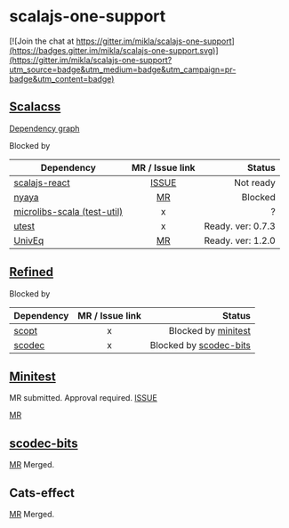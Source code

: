 # scalajs-one-support

[![Join the chat at https://gitter.im/mikla/scalajs-one-support](https://badges.gitter.im/mikla/scalajs-one-support.svg)](https://gitter.im/mikla/scalajs-one-support?utm_source=badge&utm_medium=badge&utm_campaign=pr-badge&utm_content=badge)

## [Scalacss](https://github.com/japgolly/scalacss)

[Dependency graph](https://gist.github.com/mikla/56bb6361fc3a1550cf79bf50387cf3f4)

Blocked by

| Dependency | MR / Issue link | Status |
| ---------- |:---------------:| ------:|
| [scalajs-react](https://github.com/japgolly/scalajs-react)  | [ISSUE](https://github.com/japgolly/scalajs-react/issues/599) | Not ready |
| [nyaya](https://github.com/japgolly/nyaya) | [MR](https://github.com/japgolly/nyaya/pull/77) | Blocked |
| [microlibs-scala (test-util)](https://github.com/japgolly/microlibs-scala) | x | ? | 
| [utest](https://github.com/lihaoyi/utest) | x | Ready. ver: 0.7.3 |
| [UnivEq](https://github.com/japgolly/univeq) | [MR](https://github.com/japgolly/univeq/pull/41) | Ready. ver: 1.2.0 |

## [Refined](https://github.com/fthomas/refined)

Blocked by

| Dependency | MR / Issue link | Status |
| ---------- |:---------------:| ------:|
| [scopt](https://github.com/scopt/scopt) | x | Blocked by [minitest](#minitest) |
| [scodec](https://github.com/scodec/scodec) | x |Blocked by [scodec-bits](#scodec-bits) |


## [Minitest](https://github.com/monix/minitest)
MR submitted. Approval required.
[ISSUE](https://github.com/monix/minitest/issues/43)

[MR](https://github.com/monix/minitest/pull/50)

## [scodec-bits](https://github.com/scodec/scodec-bits)
[MR](https://github.com/scodec/scodec-bits/pull/145) Merged. 

## Cats-effect
[MR](https://github.com/typelevel/cats-effect/pull/753/files) Merged.


